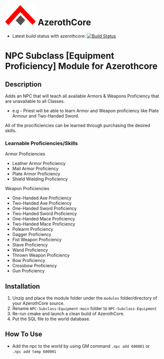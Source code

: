 # ![logo](https://raw.githubusercontent.com/azerothcore/azerothcore.github.io/master/images/logo-github.png) AzerothCore

- Latest build status with azerothcore:
[![Build Status](https://github.com/xiii-hearts/mod-npc-equipment-proficiency/workflows/core-build/badge.svg?branch=master&event=push)](https://github.com/xiii-hearts/mod-npc-equipment-proficiency)



# NPC Subclass [Equipment Proficiency] Module for Azerothcore

## Description
Adds an NPC that will teach all available Armors & Weapons Proficiency that are unavailable to all Classes.
- e.g - Priest will be able to learn Armor and Weapon proficiency like Plate Armour and Two-Handed Sword.

All of the procificiencies can be learned through purchasing the desired skills.

### Learnable Proficiencies/Skills

Armor Proficiencies
- Leather Armor Proficiency
- Mail Armor Proficiency
- Plate Armor Proficiency
- Shield Wielding Proficiency

Weapon Proficiencies
- One-Handed Axe Proficiency
- Two-Handed Axe Proficiency
- One-Handed Sword Proficiency
- Two-Handed Sword Proficiency
- One-Handed Mace Proficiency
- Two-Handed Mace Proficiency
- Polearm Proficiency
- Dagger Proficiency
- Fist Weapon Proficiency
- Stave Proficiency
- Wand Proficiency
- Thrown Weapon Proficiency
- Bow Proficiency
- Crossbow Proficiency
- Gun Proficiency

## Installation
1) Unzip and place the module folder under the `modules` folder/directory of your AzerothCore source.
2) Rename `NPC-Subclass-Equipment-main` folder to `NPC-Subclass-Equipment`
3) Re-run cmake and launch a clean build of AzerothCore.
4) Put the SQL file to the world database.

## How To Use
- Add the npc to the world by using GM command `.npc add 600001` or `.npc add temp 600001`



